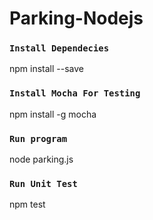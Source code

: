# Parking-Nodejs

### `Install Dependecies`
npm install --save

### `Install Mocha For Testing`
npm install -g mocha

### `Run program`
node parking.js

### `Run Unit Test`
npm test
